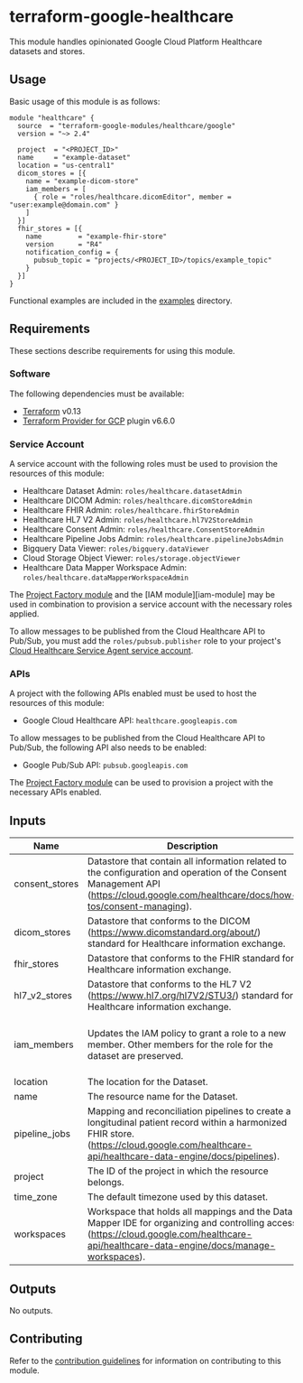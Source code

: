 # terraform-google-healthcare

This module handles opinionated Google Cloud Platform Healthcare datasets and stores.

## Usage

Basic usage of this module is as follows:

```hcl
module "healthcare" {
  source  = "terraform-google-modules/healthcare/google"
  version = "~> 2.4"

  project  = "<PROJECT_ID>"
  name     = "example-dataset"
  location = "us-central1"
  dicom_stores = [{
    name = "example-dicom-store"
    iam_members = [
      { role = "roles/healthcare.dicomEditor", member = "user:example@domain.com" }
    ]
  }]
  fhir_stores = [{
    name         = "example-fhir-store"
    version      = "R4"
    notification_config = {
      pubsub_topic = "projects/<PROJECT_ID>/topics/example_topic"
    }
  }]
}
```

Functional examples are included in the
[examples](./examples/) directory.

## Requirements

These sections describe requirements for using this module.

### Software

The following dependencies must be available:

- [Terraform][terraform] v0.13
- [Terraform Provider for GCP][terraform-provider-gcp] plugin v6.6.0

### Service Account

A service account with the following roles must be used to provision
the resources of this module:

- Healthcare Dataset Admin: `roles/healthcare.datasetAdmin`
- Healthcare DICOM Admin: `roles/healthcare.dicomStoreAdmin`
- Healthcare FHIR Admin: `roles/healthcare.fhirStoreAdmin`
- Healthcare HL7 V2 Admin: `roles/healthcare.hl7V2StoreAdmin`
- Healthcare Consent Admin: `roles/healthcare.ConsentStoreAdmin`
- Healthcare Pipeline Jobs Admin: `roles/healthcare.pipelineJobsAdmin`
- Bigquery Data Viewer: `roles/bigquery.dataViewer`
- Cloud Storage Object Viewer: `roles/storage.objectViewer`
- Healthcare Data Mapper Workspace Admin: `roles/healthcare.dataMapperWorkspaceAdmin`

The [Project Factory module][project-factory-module] and the
[IAM module][iam-module] may be used in combination to provision a
service account with the necessary roles applied.

To allow messages to be published from the Cloud Healthcare API to Pub/Sub,
you must add the `roles/pubsub.publisher` role to your project's [Cloud Healthcare
Service Agent service account](https://cloud.google.com/healthcare/docs/how-tos/controlling-access-other-products#the_cloud_healthcare_service_agent).

### APIs

A project with the following APIs enabled must be used to host the
resources of this module:

- Google Cloud Healthcare API: `healthcare.googleapis.com`

To allow messages to be published from the Cloud Healthcare API to Pub/Sub,
the following API also needs to be enabled:
- Google Pub/Sub API: `pubsub.googleapis.com`

The [Project Factory module][project-factory-module] can be used to
provision a project with the necessary APIs enabled.

<!-- BEGINNING OF PRE-COMMIT-TERRAFORM DOCS HOOK -->
## Inputs

| Name | Description | Type | Default | Required |
|------|-------------|------|---------|:--------:|
| consent\_stores | Datastore that contain all information related to the configuration and operation of the Consent Management API (https://cloud.google.com/healthcare/docs/how-tos/consent-managing). | `any` | `[]` | no |
| dicom\_stores | Datastore that conforms to the DICOM (https://www.dicomstandard.org/about/) standard for Healthcare information exchange. | `any` | `[]` | no |
| fhir\_stores | Datastore that conforms to the FHIR standard for Healthcare information exchange. | `any` | `[]` | no |
| hl7\_v2\_stores | Datastore that conforms to the HL7 V2 (https://www.hl7.org/hl7V2/STU3/) standard for Healthcare information exchange. | `any` | `[]` | no |
| iam\_members | Updates the IAM policy to grant a role to a new member. Other members for the role for the dataset are preserved. | <pre>list(object({<br>    role   = string<br>    member = string<br>  }))</pre> | `[]` | no |
| location | The location for the Dataset. | `string` | n/a | yes |
| name | The resource name for the Dataset. | `string` | n/a | yes |
| pipeline\_jobs | Mapping and reconciliation pipelines to create a longitudinal patient record within a harmonized FHIR store. (https://cloud.google.com/healthcare-api/healthcare-data-engine/docs/pipelines). | `any` | `[]` | no |
| project | The ID of the project in which the resource belongs. | `string` | n/a | yes |
| time\_zone | The default timezone used by this dataset. | `string` | `null` | no |
| workspaces | Workspace that holds all mappings and the Data Mapper IDE for organizing and controlling access (https://cloud.google.com/healthcare-api/healthcare-data-engine/docs/manage-workspaces). | `any` | `[]` | no |

## Outputs

No outputs.

<!-- END OF PRE-COMMIT-TERRAFORM DOCS HOOK -->

## Contributing

Refer to the [contribution guidelines](./CONTRIBUTING.md) for
information on contributing to this module.

[project-factory-module]: https://registry.terraform.io/modules/terraform-google-modules/project-factory/google
[terraform-provider-gcp]: https://www.terraform.io/docs/providers/google/index.html
[terraform]: https://www.terraform.io/downloads.html
